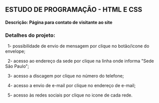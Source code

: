 ## ESTUDO DE PROGRAMAÇÃO - HTML E CSS

#### Descrição: Página para contato de visitante ao site

### Detalhes do projeto:

&nbsp;
1- possibilidade de envio de mensagem por clique no botão/icone do envelope;


&nbsp;
2- acesso ao endereço da sede por clique na linha onde informa "Sede São Paulo";


&nbsp;
3- acesso a discagem por clique no número do telefone;

&nbsp;
4- acesso a envio de e-mail por clique no endereço de e-mail;

&nbsp;
5- acesso às redes sociais por clique no icone de cada rede.

&nbsp;
